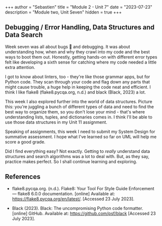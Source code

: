 +++
author = "Sebastien"
title = "Module 2 - Unit 7"
date = "2023-07-23"
description = "Module two, Unit Seven"
hidden = true
+++

## Debugging / Error Handling, Data Structures and Data Search

Week seven was all about bugs 🐛 and debugging. It was about understanding how, when and why they crawl into my code and the best ways to boot them out.
Honestly, getting hands-on with different error types felt like developing a sixth sense for catching where my code needed a little extra attention.

I got to know about linters, too - they're like those grammar apps, but for Python code. They scan through your code and flag down any parts that might cause trouble, a huge help in keeping the code neat and efficient. I think I like flake8 (flake8.pycqa.org, n.d.) and black (Black, 2023) a lot.

This week I also explored further into the world of data structures. Picture this: you're juggling a bunch of different types of data and need to find the best way to organize them, so you don't lose your mind - that's where understanding lists, tuples, and dictionaries comes in. I think I'll be able to use those data structures in my Unit 11 assignment.

Speaking of assignments, this week I need to submit my System Design for summative assessment. I hope what I've learned so far on UML will help me score a good grade.

Did I find everything easy? Not exactly. Getting to _really_ understand data structures and search algorithms was a lot to deal with. But, as they say, practice makes perfect. So I shall continue learning and exploring.

## References

- flake8.pycqa.org. (n.d.). Flake8: Your Tool For Style Guide Enforcement — flake8 6.0.0 documentation. [online]
Available at: https://flake8.pycqa.org/en/latest/. [Accessed 23 July 2023].

- Black (2023). Black: The uncompromising Python code formatter. [online] GitHub.
Available at: https://github.com/psf/black [Accessed 23 July 2023].